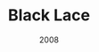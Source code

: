 ---
title: Black Lace
_img: black-lace.jpg
size: 13 x 13 inches, Framed
medium: Ink on 140-pound Watercolor Paper
date: 2008
_render: false
---